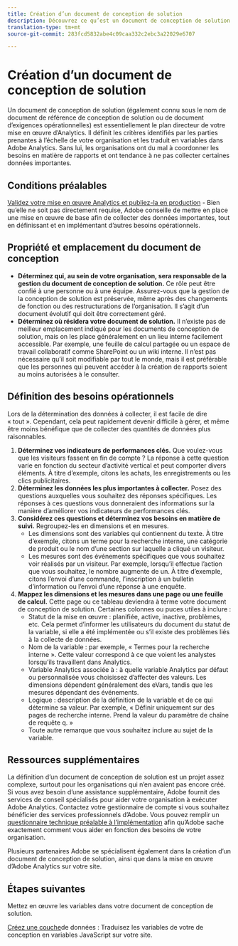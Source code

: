 ```yaml
---
title: Création d’un document de conception de solution
description: Découvrez ce qu’est un document de conception de solution et comment l’utiliser dans votre entreprise.
translation-type: tm+mt
source-git-commit: 283fcd5832abe4c09caa332c2ebc3a22029e6707

---
```



# Création d’un document de conception de solution

Un document de conception de solution (également connu sous le nom de document de référence de conception de solution ou de document d’exigences opérationnelles) est essentiellement le plan directeur de votre mise en œuvre d’Analytics. Il définit les critères identifiés par les parties prenantes à l’échelle de votre organisation et les traduit en variables dans Adobe Analytics. Sans lui, les organisations ont du mal à coordonner les besoins en matière de rapports et ont tendance à ne pas collecter certaines données importantes.

## Conditions préalables

[Validez votre mise en œuvre Analytics et publiez-la en production](../launch/validate-publish-prod.md) - Bien qu’elle ne soit pas directement requise, Adobe conseille de mettre en place une mise en œuvre de base afin de collecter des données importantes, tout en définissant et en implémentant d’autres besoins opérationnels.

## Propriété et emplacement du document de conception

* **Déterminez qui, au sein de votre organisation, sera responsable de la gestion du document de conception de solution.** Ce rôle peut être confié à une personne ou à une équipe. Assurez-vous que la gestion de la conception de solution est préservée, même après des changements de fonction ou des restructurations de l’organisation. Il s’agit d’un document évolutif qui doit être correctement géré.
* **Déterminez où résidera votre document de solution.** Il n’existe pas de meilleur emplacement indiqué pour les documents de conception de solution, mais on les place généralement en un lieu interne facilement accessible. Par exemple, une feuille de calcul partagée ou un espace de travail collaboratif comme SharePoint ou un wiki interne. Il n’est pas nécessaire qu’il soit modifiable par tout le monde, mais il est préférable que les personnes qui peuvent accéder à la création de rapports soient au moins autorisées à le consulter.

## Définition des besoins opérationnels

Lors de la détermination des données à collecter, il est facile de dire « tout ». Cependant, cela peut rapidement devenir difficile à gérer, et même être moins bénéfique que de collecter des quantités de données plus raisonnables.

1. **Déterminez vos indicateurs de performances clés.** Que voulez-vous que les visiteurs fassent en fin de compte ? La réponse à cette question varie en fonction du secteur d’activité vertical et peut comporter divers éléments. À titre d’exemple, citons les achats, les enregistrements ou les clics publicitaires.
1. **Déterminez les données les plus importantes à collecter.** Posez des questions auxquelles vous souhaitez des réponses spécifiques. Les réponses à ces questions vous donneraient des informations sur la manière d’améliorer vos indicateurs de performances clés.
1. **Considérez ces questions et déterminez vos besoins en matière de suivi.** Regroupez-les en dimensions et en mesures.
   * Les dimensions sont des variables qui contiennent du texte. À titre d’exemple, citons un terme pour la recherche interne, une catégorie de produit ou le nom d’une section sur laquelle a cliqué un visiteur.
   * Les mesures sont des événements spécifiques que vous souhaitez voir réalisés par un visiteur. Par exemple, lorsqu’il effectue l’action que vous souhaitez, le nombre augmente de un. À titre d’exemple, citons l’envoi d’une commande, l’inscription à un bulletin d’information ou l’envoi d’une réponse à une enquête.
1. **Mappez les dimensions et les mesures dans une page ou une feuille de calcul.** Cette page ou ce tableau deviendra à terme votre document de conception de solution. Certaines colonnes ou puces utiles à inclure :
   * Statut de la mise en œuvre : planifiée, active, inactive, problèmes, etc. Cela permet d’informer les utilisateurs du document du statut de la variable, si elle a été implémentée ou s’il existe des problèmes liés à la collecte de données.
   * Nom de la variable : par exemple, « Termes pour la recherche interne ». Cette valeur correspond à ce que voient les analystes lorsqu’ils travaillent dans Analytics.
   * Variable Analytics associée à : à quelle variable Analytics par défaut ou personnalisée vous choisissez d’affecter des valeurs. Les dimensions dépendent généralement des eVars, tandis que les mesures dépendant des événements.
   * Logique : description de la définition de la variable et de ce qui détermine sa valeur. Par exemple, « Définir uniquement sur des pages de recherche interne. Prend la valeur du paramètre de chaîne de requête q. »
   * Toute autre remarque que vous souhaitez inclure au sujet de la variable.

## Ressources supplémentaires

La définition d’un document de conception de solution est un projet assez complexe, surtout pour les organisations qui n’en avaient pas encore créé. Si vous avez besoin d’une assistance supplémentaire, Adobe fournit des services de conseil spécialisés pour aider votre organisation à exécuter Adobe Analytics. Contactez votre gestionnaire de compte si vous souhaitez bénéficier des services professionnels d’Adobe. Vous pouvez remplir un [questionnaire technique préalable à l’implémentation](assets/technical-pre-implementation-questionnaire.pdf) afin qu’Adobe sache exactement comment vous aider en fonction des besoins de votre organisation.

Plusieurs partenaires Adobe se spécialisent également dans la création d’un document de conception de solution, ainsi que dans la mise en œuvre d’Adobe Analytics sur votre site.

## Étapes suivantes

Mettez en œuvre les variables dans votre document de conception de solution.

[Créez une couche](data-layer.md)de données : Traduisez les variables de votre de conception en variables JavaScript sur votre site.

